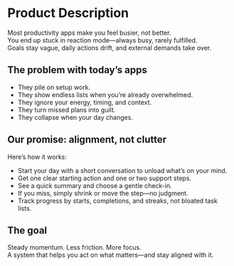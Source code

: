 # Product Description  

Most productivity apps make you feel busier, not better.  
You end up stuck in reaction mode—always busy, rarely fulfilled.  
Goals stay vague, daily actions drift, and external demands take over.  

## The problem with today’s apps  
- They pile on setup work.  
- They show endless lists when you’re already overwhelmed.  
- They ignore your energy, timing, and context.  
- They turn missed plans into guilt.  
- They collapse when your day changes.  

## Our promise: alignment, not clutter  
Here’s how it works:  
- Start your day with a short conversation to unload what’s on your mind.  
- Get one clear starting action and one or two support steps.  
- See a quick summary and choose a gentle check-in.  
- If you miss, simply shrink or move the step—no judgment.  
- Track progress by starts, completions, and streaks, not bloated task lists.  

## The goal  
Steady momentum. Less friction. More focus.  
A system that helps you act on what matters—and stay aligned with it.  
